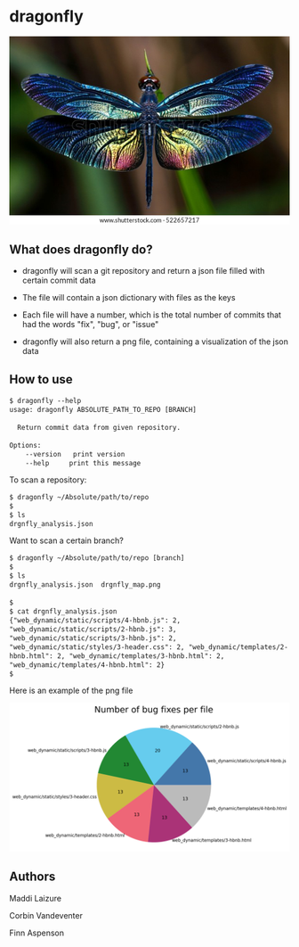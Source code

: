 # dragonfly
![](assets/2-bug.png)

## What does dragonfly do?

* dragonfly will scan a git repository and return a json file filled with certain commit data

* The file will contain a json dictionary with files as the keys

* Each file will have a number, which is the total number of commits that had the words "fix", "bug", or "issue"

* dragonfly will also return a png file, containing a visualization of the json data

## How to use

```shell
$ dragonfly --help
usage: dragonfly ABSOLUTE_PATH_TO_REPO [BRANCH]

  Return commit data from given repository.

Options:
	--version	print version
	--help     print this message
```

To scan a repository:

```shell
$ dragonfly ~/Absolute/path/to/repo
$
$ ls
drgnfly_analysis.json
```

Want to scan a certain branch?

```shell
$ dragonfly ~/Absolute/path/to/repo [branch]
$
$ ls
drgnfly_analysis.json  drgnfly_map.png

$
$ cat drgnfly_analysis.json
{"web_dynamic/static/scripts/4-hbnb.js": 2, "web_dynamic/static/scripts/2-hbnb.js": 3, "web_dynamic/static/scripts/3-hbnb.js": 2, "web_dynamic/static/styles/3-header.css": 2, "web_dynamic/templates/2-hbnb.html": 2, "web_dynamic/templates/3-hbnb.html": 2, "web_dynamic/templates/4-hbnb.html": 2}
$
```

Here is an example of the png file

![](assets/drgnfly_map.png)

## Authors

Maddi Laizure

Corbin Vandeventer

Finn Aspenson

